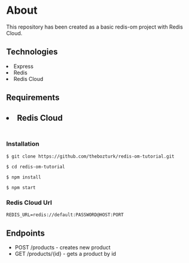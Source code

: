<h1>About</h1>
<p>This repository has been created as a basic redis-om project with Redis Cloud.<p>

<h2>Technologies</h2>
<li>Express</li>
<li>Redis</li>
<li>Redis Cloud</li>

<h2>Requirements<h2>
<li>Redis Cloud</li>

<br>
<h3>Installation</h3>

 `$ git clone https://github.com/thebozturk/redis-om-tutorial.git`

 `$ cd redis-om-tutorial`
 
 `$ npm install `
 
  `$ npm start `
 <br>
 
### Redis Cloud Url 

```
REDIS_URL=redis://default:PASSWORD@HOST:PORT
```

 <h2>Endpoints</h2>
 
- POST /products - creates new product
- GET /products/{id} - gets a product by id
